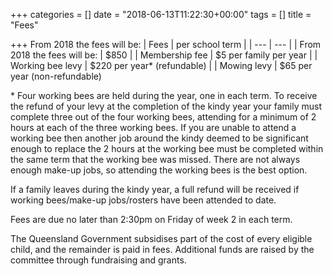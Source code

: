 +++
categories = []
date = "2018-06-13T11:22:30+00:00"
tags = []
title = "Fees"

+++
From 2018 the fees will be:
| Fees | per school term |
| --- | --- |
| From 2018 the fees will be: | $850 |
| Membership fee | $5 per family per year |
| Working bee levy | $220 per year\* (refundable) |
| Mowing levy | $65 per year (non-refundable) 

\* Four working bees are held during the year, one in each term.  To receive the refund of your levy at the completion of the kindy year your family must complete three out of the four working bees, attending for a minimum of 2 hours at each of the three working bees.  If you are unable to attend a working bee then another job around the kindy deemed to be significant enough to replace the 2 hours at the working bee must be completed within the same term that the working bee was missed.  There are not always enough make-up jobs, so attending the working bees is the best option.

If a family leaves during the kindy year, a full refund will be received if working bees/make-up jobs/rosters have been attended to date.

Fees are due no later than 2:30pm on Friday of week 2 in each term.

The Queensland Government subsidises part of the cost of every eligible child, and the remainder is paid in fees.  Additional funds are raised by the committee through fundraising and grants.